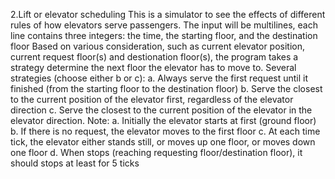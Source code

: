 2.Lift or elevator scheduling
This is a simulator to see the effects of different rules of how elevators serve passengers.
The input will be multilines, each line contains three integers: the time, the starting floor, and the destination floor
Based on various consideration, such as current elevator position, current request floor(s) and destionation floor(s), the program takes a strategy determine the next floor the elevator has to move to.
Several strategies (choose either b or c):
a. Always serve the first request until it finished (from the starting floor to the destination floor)
b. Serve the closest to the current position of the elevator first, regardless of the elevator direction
c. Serve the closest to the current position of the elevator in the elevator direction.
Note:
a. Initially the elevator starts at first (ground floor)
b. If there is no request, the elevator moves to the first floor
c. At each time tick, the elevator either stands still, or moves up one floor, or moves down one floor
d. When stops (reaching requesting floor/destination floor), it should stops at least for 5 ticks
